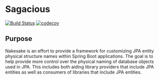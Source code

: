 # Sagacious
[![Build Status](https://travis-ci.org/kirksc1/namesake.svg?branch=master)](https://travis-ci.org/kirksc1/namesake)
[![codecov](https://codecov.io/gh/kirksc1/namesake/branch/master/graph/badge.svg)](https://codecov.io/gh/kirksc1/namesake)
## Purpose
Nakesake is an effort to provide a framework for customizing JPA entity physical structure names
within Spring Boot applications.  The goal is to help provide more control over the physical naming
of database objects used in JPA.  This includes both aiding library providers that include JPA entities
as well as consumers of libraries that include JPA entities.
